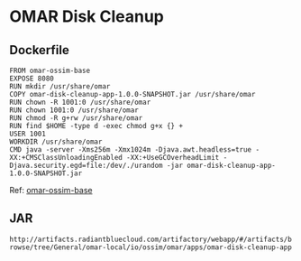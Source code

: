 # OMAR Disk Cleanup

## Dockerfile
```
FROM omar-ossim-base
EXPOSE 8080
RUN mkdir /usr/share/omar
COPY omar-disk-cleanup-app-1.0.0-SNAPSHOT.jar /usr/share/omar
RUN chown -R 1001:0 /usr/share/omar
RUN chown 1001:0 /usr/share/omar
RUN chmod -R g+rw /usr/share/omar
RUN find $HOME -type d -exec chmod g+x {} +
USER 1001
WORKDIR /usr/share/omar
CMD java -server -Xms256m -Xmx1024m -Djava.awt.headless=true -XX:+CMSClassUnloadingEnabled -XX:+UseGCOverheadLimit -Djava.security.egd=file:/dev/./urandom -jar omar-disk-cleanup-app-1.0.0-SNAPSHOT.jar
```
Ref: [omar-ossim-base](../../../omar-ossim-base/docs/install-guide/omar-ossim-base/)

## JAR
`http://artifacts.radiantbluecloud.com/artifactory/webapp/#/artifacts/browse/tree/General/omar-local/io/ossim/omar/apps/omar-disk-cleanup-app`
